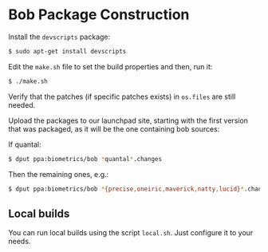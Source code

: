 Bob Package Construction
========================

Install the `devscripts` package:

```sh
$ sudo apt-get install devscripts
```

Edit the `make.sh` file to set the build properties and then, run it:

```sh
$ ./make.sh
```

Verify that the patches (if specific patches exists) in `os.files` are still
needed.

Upload the packages to our launchpad site, starting with the first version
that was packaged, as it will be the one containing bob sources:

If quantal:

```sh
$ dput ppa:biometrics/bob *quantal*.changes
```

Then the remaining ones, e.g.:

```sh
$ dput ppa:biometrics/bob *{precise,oneiric,maverick,natty,lucid}*.changes
```

Local builds
------------

You can run local builds using the script `local.sh`. Just configure it to your
needs.
